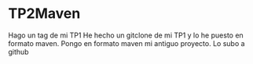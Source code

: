 
# TP2Maven
Hago un tag de mi TP1
He hecho un gitclone de mi TP1 y lo he puesto en formato maven.
Pongo en formato maven mi antiguo proyecto.
Lo subo a github
